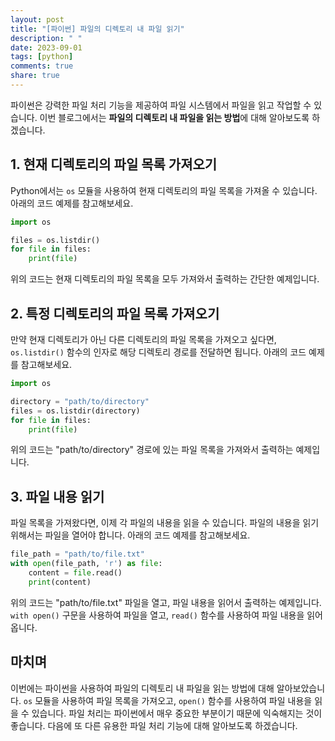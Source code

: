 ```yaml
---
layout: post
title: "[파이썬] 파일의 디렉토리 내 파일 읽기"
description: " "
date: 2023-09-01
tags: [python]
comments: true
share: true
---
```


파이썬은 강력한 파일 처리 기능을 제공하여 파일 시스템에서 파일을 읽고 작업할 수 있습니다. 이번 블로그에서는 **파일의 디렉토리 내 파일을 읽는 방법**에 대해 알아보도록 하겠습니다.

## 1. 현재 디렉토리의 파일 목록 가져오기

Python에서는 `os` 모듈을 사용하여 현재 디렉토리의 파일 목록을 가져올 수 있습니다. 아래의 코드 예제를 참고해보세요.

```python
import os

files = os.listdir()
for file in files:
    print(file)
```

위의 코드는 현재 디렉토리의 파일 목록을 모두 가져와서 출력하는 간단한 예제입니다.

## 2. 특정 디렉토리의 파일 목록 가져오기

만약 현재 디렉토리가 아닌 다른 디렉토리의 파일 목록을 가져오고 싶다면, `os.listdir()` 함수의 인자로 해당 디렉토리 경로를 전달하면 됩니다. 아래의 코드 예제를 참고해보세요.

```python
import os

directory = "path/to/directory"
files = os.listdir(directory)
for file in files:
    print(file)
```

위의 코드는 "path/to/directory" 경로에 있는 파일 목록을 가져와서 출력하는 예제입니다.

## 3. 파일 내용 읽기

파일 목록을 가져왔다면, 이제 각 파일의 내용을 읽을 수 있습니다. 파일의 내용을 읽기 위해서는 파일을 열어야 합니다. 아래의 코드 예제를 참고해보세요.

```python
file_path = "path/to/file.txt"
with open(file_path, 'r') as file:
    content = file.read()
    print(content)
```

위의 코드는 "path/to/file.txt" 파일을 열고, 파일 내용을 읽어서 출력하는 예제입니다. `with open()` 구문을 사용하여 파일을 열고, `read()` 함수를 사용하여 파일 내용을 읽어옵니다.

## 마치며

이번에는 파이썬을 사용하여 파일의 디렉토리 내 파일을 읽는 방법에 대해 알아보았습니다. `os` 모듈을 사용하여 파일 목록을 가져오고, `open()` 함수를 사용하여 파일 내용을 읽을 수 있습니다. 파일 처리는 파이썬에서 매우 중요한 부분이기 때문에 익숙해지는 것이 좋습니다. 다음에 또 다른 유용한 파일 처리 기능에 대해 알아보도록 하겠습니다.
